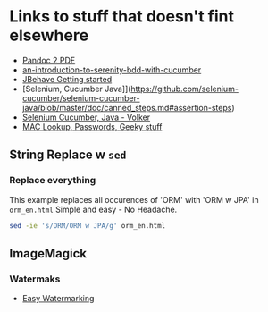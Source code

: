 # Links to stuff that doesn't fint elsewhere

* [Pandoc 2 PDF](http://www.mscharhag.com/software-development/pandoc-markdown-to-pdf)
* [an-introduction-to-serenity-bdd-with-cucumber](http://thucydides.info/docs/articles/an-introduction-to-serenity-bdd-with-cucumber.html)
* [JBehave Getting started](http://jbehave.org/reference/latest/getting-started.html)
* [Selenium, Cucumber Java]](https://github.com/selenium-cucumber/selenium-cucumber-java/blob/master/doc/canned_steps.md#assertion-steps)
* [Selenium Cucumber, Java - Volker](https://github.com/volkerbenders/selenium-cucumber-java)
* [MAC Lookup, Passwords, Geeky stuff](http://wintelguy.com/index.pl)
## String Replace w `sed`

### Replace everything

This example replaces all occurences of 'ORM' with 'ORM w JPA' in `orm_en.html`
Simple and easy - No Headache.

```bash
sed -ie 's/ORM/ORM w JPA/g' orm_en.html
```

## ImageMagick

### Watermaks
* [Easy Watermarking](http://www.linuxjournal.com/content/easy-watermarking-imagemagick)

